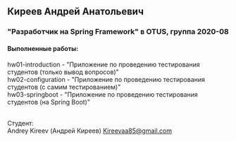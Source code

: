 ## Киреев Андрей Анатольевич
### "Разработчик на Spring Framework" в OTUS, группа 2020-08

#### Выполненные работы:
hw01-introduction - "Приложение по проведению тестирования студентов (только вывод вопросов)"<br>
hw02-configuration - "Приложение по проведению тестирования студентов (с самим тестированием)"<br>
hw03-springboot - "Приложение по проведению тестирования студентов (на Spring Boot)"<br>
<br>

Студент:<br>
Andrey Kireev (Андрей Киреев)
Kireevaa85@gmail.com